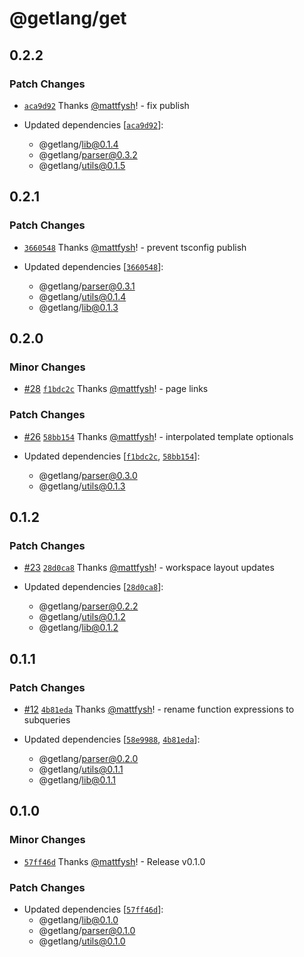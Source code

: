 # @getlang/get

## 0.2.2

### Patch Changes

- [`aca9d92`](https://github.com/getlang-dev/get/commit/aca9d929e4877fc614b66740c9415f5bcd083c24) Thanks [@mattfysh](https://github.com/mattfysh)! - fix publish

- Updated dependencies [[`aca9d92`](https://github.com/getlang-dev/get/commit/aca9d929e4877fc614b66740c9415f5bcd083c24)]:
  - @getlang/lib@0.1.4
  - @getlang/parser@0.3.2
  - @getlang/utils@0.1.5

## 0.2.1

### Patch Changes

- [`3660548`](https://github.com/getlang-dev/get/commit/3660548d79dd24e13a74bf0d6f24c1fec512062d) Thanks [@mattfysh](https://github.com/mattfysh)! - prevent tsconfig publish

- Updated dependencies [[`3660548`](https://github.com/getlang-dev/get/commit/3660548d79dd24e13a74bf0d6f24c1fec512062d)]:
  - @getlang/parser@0.3.1
  - @getlang/utils@0.1.4
  - @getlang/lib@0.1.3

## 0.2.0

### Minor Changes

- [#28](https://github.com/getlang-dev/get/pull/28) [`f1bdc2c`](https://github.com/getlang-dev/get/commit/f1bdc2c8433a942f84503606790e8bcf4fb37477) Thanks [@mattfysh](https://github.com/mattfysh)! - page links

### Patch Changes

- [#26](https://github.com/getlang-dev/get/pull/26) [`58bb154`](https://github.com/getlang-dev/get/commit/58bb1540f1fa50093b3a72ffb2446e7b1c6aacb0) Thanks [@mattfysh](https://github.com/mattfysh)! - interpolated template optionals

- Updated dependencies [[`f1bdc2c`](https://github.com/getlang-dev/get/commit/f1bdc2c8433a942f84503606790e8bcf4fb37477), [`58bb154`](https://github.com/getlang-dev/get/commit/58bb1540f1fa50093b3a72ffb2446e7b1c6aacb0)]:
  - @getlang/parser@0.3.0
  - @getlang/utils@0.1.3

## 0.1.2

### Patch Changes

- [#23](https://github.com/getlang-dev/get/pull/23) [`28d0ca8`](https://github.com/getlang-dev/get/commit/28d0ca8dcf840cfc70f002d06a48cace834edcf9) Thanks [@mattfysh](https://github.com/mattfysh)! - workspace layout updates

- Updated dependencies [[`28d0ca8`](https://github.com/getlang-dev/get/commit/28d0ca8dcf840cfc70f002d06a48cace834edcf9)]:
  - @getlang/parser@0.2.2
  - @getlang/utils@0.1.2
  - @getlang/lib@0.1.2

## 0.1.1

### Patch Changes

- [#12](https://github.com/getlang-dev/get/pull/12) [`4b81eda`](https://github.com/getlang-dev/get/commit/4b81eda1e71727f59fe7a0d26abde186ed78c876) Thanks [@mattfysh](https://github.com/mattfysh)! - rename function expressions to subqueries

- Updated dependencies [[`58e9988`](https://github.com/getlang-dev/get/commit/58e99887e39956ee1e3eaf669cb92fbfa188a022), [`4b81eda`](https://github.com/getlang-dev/get/commit/4b81eda1e71727f59fe7a0d26abde186ed78c876)]:
  - @getlang/parser@0.2.0
  - @getlang/utils@0.1.1
  - @getlang/lib@0.1.1

## 0.1.0

### Minor Changes

- [`57ff46d`](https://github.com/getlang-dev/get/commit/57ff46d904484e3277ee7a8481cdf4cee4c3deb2) Thanks [@mattfysh](https://github.com/mattfysh)! - Release v0.1.0

### Patch Changes

- Updated dependencies [[`57ff46d`](https://github.com/getlang-dev/get/commit/57ff46d904484e3277ee7a8481cdf4cee4c3deb2)]:
  - @getlang/lib@0.1.0
  - @getlang/parser@0.1.0
  - @getlang/utils@0.1.0
